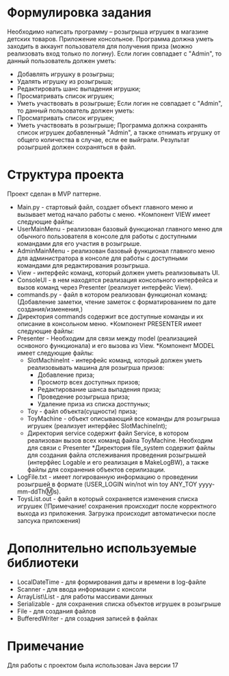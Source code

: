 # Формулировка задания 
Необходимо написать программу – розыгрыша игрушек в магазине детских товаров.
Приложение консольное. Программа должна уметь заходить в аккаунт пользователя для получения приза (можно реализовать вход только по логину).
Если логин совпадает с "Admin", то данный пользователь должен уметь:
- Добавлять игрушку в розыгрыш;
- Удалять игрушку из розыгрыша;
- Редактировать шанс выпадения игрушки;
- Просматривать список игрушек;
- Уметь участвовать в розыгрыше;
Если логин не совпадает с "Admin", то данный пользователь должен уметь:
- Просматривать список игрушек;
- Уметь участвовать в розыгрыше;
Программа должна сохранять список игрушек добавленный "Admin", а также отнимать игрушку от общего количества в случае, если ее выйграли.
Результат розыгршей должен сохраняться в файл.
# Структура проекта
Проект сделан в MVP паттерне.
- Main.py - стартовый файл, создает объект главного меню и вызывает метод начало работы с меню.
*Компонент VIEW имеет следующие файлы:
- UserMainMenu - реализован базовый функционал главного меню для обычного пользователя в консоле для работы с доступными командами для его участия в розыгрыше.
- AdminMainMenu - реализован базовый функционал главного меню для администратора в консоле для работы с доступными командами для редактирования розыгрыша.
- View - интерфейс команд, который должен уметь реализовывать UI.
- ConsoleUI - в нем находятся реализация консольного интерфейса и вызов команд через Presenter (реализует интерфейс View).
- commands.py - файл в котором реализован функционал команд: (Добавление заметки, чтение заметок с форматированием по дате создания/изменения,)
- Директория commands содержит все доступные команды и их описание в консольном меню.
*Компонент PRESENTER имеет следующие файлы:
- Presenter - Необходим для связи между model (реализацией оснвоного функционала) и его вызова из View.
*Компонент MODEL имеет следующие файлы:
  - SlotMachineInt - интерфейс команд, который должен уметь реализовывать машина для розыгрша призов:
    - Добавление приза;
    - Просмотр всех доступных призов;
    - Редактирование шанса выпадения приза;
    - Проведение розыгрыша приза;
    - Удаление приза из списка достпуных;
  - Toy - файл объекта(сущности) приза;
  - ToyMachine - объект описывающий все команды для розыгрыша игрушек (реализует интерфйес SlotMachineInt);
  - Директория service содержит файл Service, в котором реализован вызов всех команд файла ToyMachine. Необходим для связи с Presenter 
*Директория file_system содержит файлы для создания файла отслеживания проведения розыгрышей (интерфйес Logable и его реализация в MakeLogBW), а также файлы для сохранения объектов серилизации.
- LogFile.txt - имеет логированную информацию о проведении розыгршей в формате (USER_LOGIN win/not win toy ANY_TOY yyyy-mm-ddTh:m:s).
- ToysList.out - файл в который сохраняется изменения списка игрушек (!Примечание! сохранения происходит после корректного выхода из приложения. Загрузка происходит автоматически после запсука приложения)
# Дополнительно используемые библиотеки
- LocalDateTime - для формирования даты и времени в log-файле
- Scanner - для ввода информации с консоли 
- ArrayList\List - для работы массивами данных
- Serializable - для сохранения списка объектов игрушек в розыгрыше
- File - для создания файлов
- BufferedWriter - для созадния записей в файлах
# Примечание
Для работы с проектом была использован Java версии 17
